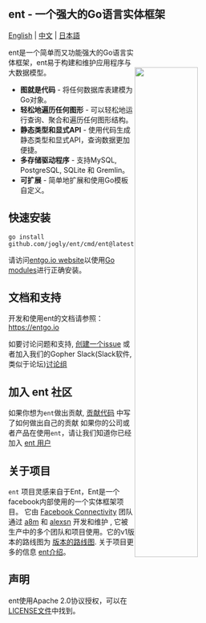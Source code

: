 ## ent - 一个强大的Go语言实体框架

[English](README.md) | [中文](README_zh.md) | [日本語](README_jp.md)

<img width="50%"
align="right"
style="display: block; margin:40px auto;"
src="https://s3.eu-central-1.amazonaws.com/entgo.io/assets/gopher_graph.png"/>

ent是一个简单而又功能强大的Go语言实体框架，ent易于构建和维护应用程序与大数据模型。

- **图就是代码** - 将任何数据库表建模为Go对象。
- **轻松地遍历任何图形** - 可以轻松地运行查询、聚合和遍历任何图形结构。
- **静态类型和显式API** - 使用代码生成静态类型和显式API，查询数据更加便捷。
- **多存储驱动程序** - 支持MySQL, PostgreSQL, SQLite 和 Gremlin。
- **可扩展** - 简单地扩展和使用Go模板自定义。

## 快速安装
```console
go install github.com/jogly/ent/cmd/ent@latest
```

请访问[entgo.io website][entgo instal]以使用[Go modules]进行正确安装。

## 文档和支持
开发和使用ent的文档请参照： https://entgo.io

如要讨论问题和支持, [创建一个issue](https://github.com/ent/ent/issues/new/choose) 或者加入我们的Gopher Slack(Slack软件,类似于论坛)[讨论组](https://gophers.slack.com/archives/C01FMSQDT53)

## 加入 ent 社区
如果你想为`ent`做出贡献, [贡献代码](CONTRIBUTING.md) 中写了如何做出自己的贡献
如果你的公司或者产品在使用`ent`，请让我们知道你已经加入 [ent 用户](https://github.com/ent/ent/wiki/ent-users)

## 关于项目
`ent` 项目灵感来自于Ent，Ent是一个facebook内部使用的一个实体框架项目。 它由 [Facebook Connectivity][fbc] 团队通过 [a8m](https://github.com/a8m) 和 [alexsn](https://github.com/alexsn) 开发和维护
, 它被生产中的多个团队和项目使用。它的v1版本的路线图为 [版本的路线图](https://github.com/ent/ent/issues/46).
关于项目更多的信息 [ent介绍](https://entgo.io/blog/2019/10/03/introducing-ent)。

## 声明
ent使用Apache 2.0协议授权，可以在[LICENSE文件](LICENSE)中找到。

[entgo instal]: https://entgo.io/docs/code-gen/#version-compatibility-between-entc-and-ent
[Go modules]: https://github.com/golang/go/wiki/Modules#quick-start
[fbc]: https://connectivity.fb.com
